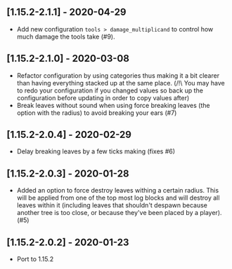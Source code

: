## [1.15.2-2.1.1] - 2020-04-29
- Add new configuration `tools > damage_multiplicand` to control how much damage the tools take (#9).

## [1.15.2-2.1.0] - 2020-03-08
- Refactor configuration by using categories thus making it a bit clearer than having everything stacked up at the same place. (/!\ You may have to redo your configuration if you changed values so back up the configuration before updating in order to copy values after)
- Break leaves without sound when using force breaking leaves (the option with the radius) to avoid breaking your ears (#7)

## [1.15.2-2.0.4] - 2020-02-29
- Delay breaking leaves by a few ticks making (fixes #6)

## [1.15.2-2.0.3] - 2020-01-28
- Added an option to force destroy leaves withing a certain radius. This will be applied from one of the top most log blocks and will destroy all leaves within it (including leaves that shouldn't despawn because another tree is too close, or because they've been placed by a player). (#5)

## [1.15.2-2.0.2] - 2020-01-23
- Port to 1.15.2

